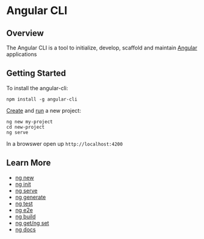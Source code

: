 # Angular CLI

## Overview
The Angular CLI is a tool to initialize, develop, scaffold  and maintain [Angular](https://angular.io) applications

## Getting Started
To install the angular-cli:
```
npm install -g angular-cli
```

[Create](new.md) and [run](serve.md) a new project:
```
ng new my-project
cd new-project
ng serve
```
In a browswer open up `http://localhost:4200`

## Learn More
* [ng new](new)
* [ng init](init)
* [ng serve](serve)
* [ng generate](generate)
* [ng test](test)
* [ng e2e](e2e)
* [ng build](build)
* [ng get/ng set](config)
* [ng docs](docs)